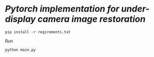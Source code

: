 # ***Pytorch implementation for under-display camera image restoration***
```
pip install -r reqirements.txt 
```
Run 
```
python main.py 
```